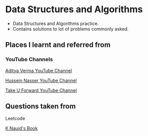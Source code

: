 # Data Structures and Algorithms

- Data Structures and Algorithms practice.
- Contains solutions to lot of problems commonly asked.

## Places I learnt and referred from

### YouTube Channels

[Aditya Verma YouTube Channel](https://www.youtube.com/c/AdityaVermaTheProgrammingLord)

[Hussein Nasser YouTube Channel](https://www.youtube.com/c/HusseinNasser-software-engineering/playlists)

[Take U Forward YouTube Channel](https://www.youtube.com/channel/UCJskGeByzRRSvmOyZOz61ig/playlists)
## Questions taken from

Leetcode

[K Nauid's Book](https://knaidu.gitbooks.io/problem-solving/content/)

